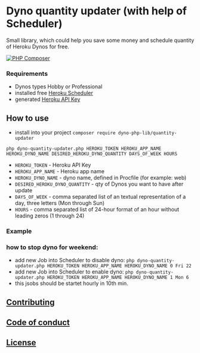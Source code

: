 # Dyno quantity updater (with help of Scheduler)
Small library, which could help you save some money and schedule quantity of Heroku Dynos for free.

[![PHP Composer](https://github.com/yehor-chernyshov/dyno-php-lib-quantity-updater/actions/workflows/php.yml/badge.svg)](https://github.com/yehor-chernyshov/dyno-php-lib-quantity-updater/actions/workflows/php.yml)

### Requirements 
- Dynos types Hobby or Professional
- installed free [Heroku Scheduler](https://elements.heroku.com/addons/scheduler)
- generated [Heroku API Key](https://help.heroku.com/PBGP6IDE/how-should-i-generate-an-api-key-that-allows-me-to-use-the-heroku-platform-api)

## How to use
- install into your project `composer require dyno-php-lib/quantity-updater`
```
php dyno-quantity-updater.php HEROKU_TOKEN HEROKU_APP_NAME HEROKU_DYNO_NAME DESIRED_HEROKU_DYNO_QUANTITY DAYS_OF_WEEK HOURS
```
- `HEROKU_TOKEN` - Heroku API Key
- `HEROKU_APP_NAME` - Heroku app name
- `HEROKU_DYNO_NAME` - dyno name, defined in Procfile (for example: web)
- `DESIRED_HEROKU_DYNO_QUANTITY` - qty of Dynos you want to have after update 
- `DAYS_OF_WEEK` - comma separated list of an textual representation of a day, three letters (Mon through Sun)
- `HOURS` - comma separated list of 24-hour format of an hour without leading zeros (1 through 24)


### Example
### how to stop dyno for weekend:
- add new Job into Scheduler to disable dyno: `php dyno-quantity-updater.php HEROKU_TOKEN HEROKU_APP_NAME HEROKU_DYNO_NAME 0 Fri 22`
- add new Job into Scheduler to enable dyno: `php dyno-quantity-updater.php HEROKU_TOKEN HEROKU_APP_NAME HEROKU_DYNO_NAME 1 Mon 6`
- this jsobs should be startet hourly in 10th min.


## [Contributing](CONTTIBUTING.md)

## [Code of conduct](CODE_OF_CONDUCT.md)

## [License](LICENSE)
